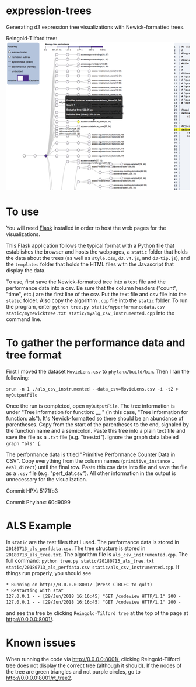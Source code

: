 # expression-trees
Generating d3 expression tree visualizations with Newick-formatted trees.

Reingold-Tilford tree:
![Image of rt_tree](codeview.png)


# To use
You will need [Flask](http://flask.pocoo.org/) installed in order to host the web pages for the visualizations. 

This Flask application follows the typical format with a Python file that establishes the browser and hosts the webpages, a `static` folder that holds the data about the trees (as well as `style.css`, `d3.v4.js`, and `d3-tip.js`), and the `templates` folder that holds the HTML files with the Javascript that display the data. 

To use, first save the Newick-formatted tree into a text file and the performance data into a csv. Be sure that the column headers ("count", "time", etc.) are the first line of the csv. Put the text file and csv file into the `static` folder. Also copy the algorithm `.cpp` file into the `static` folder. To run the program, enter `python tree.py static/myperformancedata.csv static/mynewicktree.txt static/myalg_csv_instrumented.cpp` into the command line. 

# To gather the performance data and tree format
First I moved the dataset `MovieLens.csv` to `phylanx/build/bin`. Then I ran the following:
```
srun -n 1 ./als_csv_instrumented --data_csv=MovieLens.csv -i -t2 > myOutputFile
```

Once the run is completed, open `myOutputFile`. The tree information is under "Tree information for function: __ " (in this case, "Tree information for function: als"). It's Newick-formatted so there should be an abundance of parentheses. Copy from the start of the parentheses to the end, signaled by the function name and a semicolon. Paste this tree into a plain text file and save the file as a `.txt` file (e.g. "tree.txt"). Ignore the graph data labeled `graph "als" {`.

The performance data is titled "Primitive Performance Counter Data in CSV". Copy everything from the column names (`primitive_instance` .. `eval_direct`) until the final row. Paste this csv data into file and save the file as a `.csv` file (e.g. "perf_dat.csv"). All other information in the output is unnecessary for the visualization.

Commit HPX: 5171fb3

Commit Phylanx: 60d9099


# ALS Example
In `static` are the test files that I used. The performance data is stored in `20180713_als_perfdata.csv`. The tree structure is stored in `20180713_als_tree.txt`. The algorithm file is `als_csv_instrumented.cpp`. The full command: `python tree.py static/20180713_als_tree.txt static/20180713_als_perfdata.csv static/als_csv_instrumented.cpp`. If things run properly, you should see 
```
* Running on http://0.0.0.0:8001/ (Press CTRL+C to quit)
* Restarting with stat
127.0.0.1 - - [29/Jun/2018 16:16:45] "GET /codeview HTTP/1.1" 200 -
127.0.0.1 - - [29/Jun/2018 16:16:45] "GET /codeview HTTP/1.1" 200 -
```
and see the tree by clicking `Reingold-Tilford tree` at the top of the page at http://0.0.0.0:8001/.

# Known issues
When running the code via http://0.0.0.0:8001/, clicking Reingold-Tilford tree does not display the correct tree (although it should). If the nodes of the tree are green triangles and not purple circles, go to http://0.0.0.0:8001/rt_tree2.


